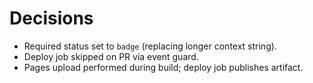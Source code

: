 # Decisions
- Required status set to `badge` (replacing longer context string).
- Deploy job skipped on PR via event guard.
- Pages upload performed during build; deploy job publishes artifact.
